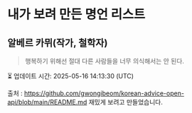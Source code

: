 # 내가 보려 만든 명언 리스트

##  알베르 카뮈(작가, 철학자)
> 행복하기 위해선 절대 다른 사람들을 너무 의식해서는 안 된다.


⏳ 업데이트 시간: 2025-05-16 14:13:30 (UTC)

출처 : https://github.com/gwongibeom/korean-advice-open-api/blob/main/README.md
재밌게 보려고 만들었습니다.
